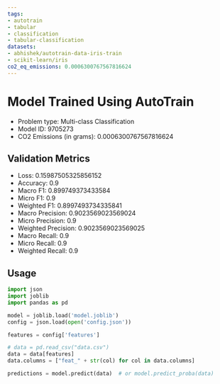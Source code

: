```yaml
---
tags:
- autotrain
- tabular
- classification
- tabular-classification
datasets:
- abhishek/autotrain-data-iris-train
- scikit-learn/iris
co2_eq_emissions: 0.0006300767567816624
---
```


# Model Trained Using AutoTrain

- Problem type: Multi-class Classification
- Model ID: 9705273
- CO2 Emissions (in grams): 0.0006300767567816624

## Validation Metrics

- Loss: 0.15987505325856152
- Accuracy: 0.9
- Macro F1: 0.899749373433584
- Micro F1: 0.9
- Weighted F1: 0.8997493734335841
- Macro Precision: 0.9023569023569024
- Micro Precision: 0.9
- Weighted Precision: 0.9023569023569025
- Macro Recall: 0.9
- Micro Recall: 0.9
- Weighted Recall: 0.9

## Usage

```python
import json
import joblib
import pandas as pd

model = joblib.load('model.joblib')
config = json.load(open('config.json'))

features = config['features']

# data = pd.read_csv("data.csv")
data = data[features]
data.columns = ["feat_" + str(col) for col in data.columns]

predictions = model.predict(data)  # or model.predict_proba(data)

```
